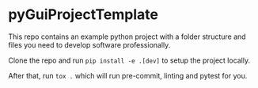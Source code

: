 # pyGuiProjectTemplate


This repo contains an example python project with a folder structure and files you need to develop
software professionally.

Clone the repo and run `pip install -e .[dev]` to setup the project locally.

After that, run `tox .` which will run pre-commit, linting and pytest for you.
